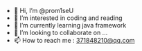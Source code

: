 - 👋 Hi, I’m @prom1seU
- 👀 I’m interested in coding and reading
- 🌱 I’m currently learning java framework
- 💞️ I’m looking to collaborate on ...
- 📫 How to reach me : 371848210@qq.com

<!---
prom1seU/prom1seU is a ✨ special ✨ repository because its `README.md` (this file) appears on your GitHub profile.
You can click the Preview link to take a look at your changes.
--->
